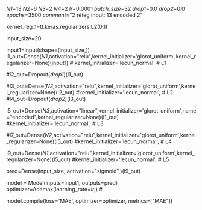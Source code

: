 _N1_=13
_N2_=6
_N3_=2
_N4_=2
_lr_=0.0001
_batch_size_=32
_drop1_=0.0
_drop2_=0.0
_epochs_=3500
_comment_="2 réteg input: 13 encoded 2"






kernel_reg_1=tf.keras.regularizers.L2(0.1)

input_size=20


input1=Input(shape=(input_size,))
l1_out=Dense(_N1_,activation="relu",kernel_initializer='glorot_uniform',kernel_regularizer=None)(input1) # kernel_initializer='lecun_normal'  # L1

#l2_out=Dropout(_drop1_)(l1_out)

#l3_out=Dense(_N2_,activation="relu",kernel_initializer='glorot_uniform',kernel_regularizer=None)(l2_out) #kernel_initializer='lecun_normal',  # L2
#l4_out=Dropout(_drop2_)(l3_out)

l5_out=Dense(_N3_,activation="linear",kernel_initializer='glorot_uniform',name="encoded",kernel_regularizer=None)(l1_out) #kernel_initializer='lecun_normal',  # L3

#l7_out=Dense(_N2_,activation="relu",kernel_initializer='glorot_uniform',kernel_regularizer=None)(l5_out) #kernel_initializer='lecun_normal',  # L4

l9_out=Dense(_N1_,activation="relu",kernel_initializer='glorot_uniform',kernel_regularizer=None)(l5_out) #kernel_initializer='lecun_normal',  # L5




pred=Dense(input_size, activation="sigmoid",)(l9_out)

model = Model(inputs=input1, outputs=pred)
optimizer=Adamax(learning_rate=_lr_,) #

model.compile(loss='MAE',
    optimizer=optimizer,
    metrics=["MAE"])
